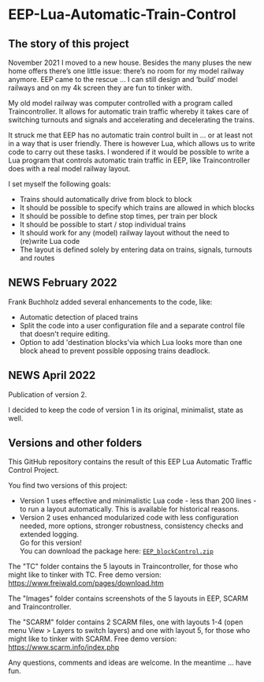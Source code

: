 # EEP-Lua-Automatic-Train-Control

## The story of this project

November 2021 I moved to a new house. Besides the many pluses the new home offers there’s one little issue: there’s no room for my model railway anymore. EEP came to the rescue … I can still design and ‘build’ model railways and on my 4k screen they are fun to tinker with.

My old model railway was computer controlled with a program called Traincontroller. It allows for automatic train traffic whereby it takes care of switching turnouts and signals and accelerating and decelerating the trains.

It struck me that EEP has no automatic train control built in … or at least not in a way that is user friendly. There is however Lua, which allows us to write code to carry out these tasks. I wondered if it would be possible to write a Lua program that controls automatic train traffic in EEP, like Traincontroller does with a real model railway layout.

I set myself the following goals:

- Trains should automatically drive from block to block
- It should be possible to specify which trains are allowed in which blocks
- It should be possible to define stop times, per train per block
- It should be possible to start / stop individual trains
- It should work for any (model) railway layout without the need to (re)write Lua code
- The layout is defined solely by entering data on trains, signals, turnouts and routes

## NEWS February 2022

Frank Buchholz added several enhancements to the code, like:

- Automatic detection of placed trains
- Split the code into a user configuration file and a separate control file that doesn't require editing.
- Option to add 'destination blocks'via which Lua looks more than one block ahead to prevent possible opposing trains deadlock.

## NEWS April 2022

Publication of version 2.

I decided to keep the code of version 1 in its original, minimalist, state as well.

## Versions and other folders

This GitHub repository contains the result of this EEP Lua Automatic Traffic Control Project.

You find two versions of this project:

- Version 1 uses effective and minimalistic Lua code - less than 200 lines - to run a layout automatically. This is available for historical reasons.
- Version 2 uses enhanced modularized code with less configuration needed, more options, stronger robustness, consistency checks and extended logging.  
Go for this version!  
You can download the package here:
[`EEP_blockControl.zip`](https://github.com/FrankBuchholz/EEP-LUA-Automatic-Train-Control/releases/latest/download/EEP_blockControl.zip)

The "TC" folder contains the 5 layouts in Traincontroller, for those who might like to tinker with TC. Free demo version: <https://www.freiwald.com/pages/download.htm>

The "Images" folder contains screenshots of the 5 layouts in EEP, SCARM and Traincontroller.

The "SCARM" folder contains 2 SCARM files, one with layouts 1-4 (open menu View > Layers to switch layers) and one with layout 5, for those who might like to tinker with SCARM. Free demo version: <https://www.scarm.info/index.php>

Any questions, comments and ideas are welcome. In the meantime … have fun.

